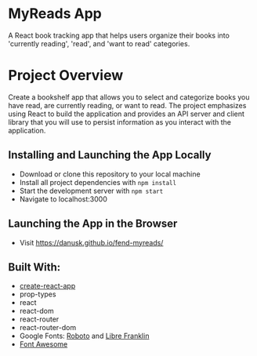 # MyReads App
A React book tracking app that helps users organize their books into 'currently reading', 'read', and 'want to read' categories.

# Project Overview
Create a bookshelf app that allows you to select and categorize books you have read, are currently reading, or want to read. The project emphasizes using React to build the application and provides an API server and client library that you will use to persist information as you interact with the application.

## Installing and Launching the App Locally
* Download or clone this repository to your local machine
* Install all project dependencies with `npm install`
* Start the development server with `npm start`
* Navigate to localhost:3000

## Launching the App in the Browser
* Visit https://danusk.github.io/fend-myreads/

## Built With:
* [create-react-app](https://github.com/facebook/create-react-app)
* prop-types
* react
* react-dom
* react-router
* react-router-dom
* Google Fonts: [Roboto](https://fonts.google.com/specimen/Roboto) and [Libre Franklin](https://fonts.google.com/specimen/Libre+Franklin)
* [Font Awesome](https://fontawesome.com/)
